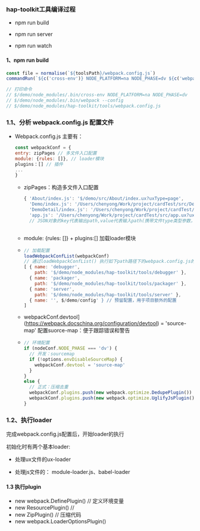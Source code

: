 ###  hap-toolkit工具编译过程

- npm run build

- npm run server

- npm run watch



#### 1、npm run build

```javascript
const file = normalise(`${toolsPath}/webpack.config.js`)
commandRun(`${c('cross-env')} NODE_PLATFORM=na NODE_PHASE=dv ${c('webpack')} --config ${file}`)

// 打印命令
// $/demo/node_modules/.bin/cross-env NODE_PLATFORM=na NODE_PHASE=dv 
// $/demo/node_modules/.bin/webpack --config 
// $/demo/node_modules/hap-toolkit/tools/webpack.config.js
```



### 1.1、分析 webpack.config.js 配置文件 

- Webpack.config.js 主要有： 

    ```javascript
    const webpackConf = {
    entry: zipPages // 多文件入口配置
    module: {rules: []}, // loader模块
    plugins：[] // 插件
    ...
    }
    ```

    * zipPages：构造多文件入口配置

      ```javascript
      { 'About/index.js': '$/demo/src/About/index.ux?uxType=page',
        'Demo/index.js': '/Users/chenyong/Work/project/cardTest/src/Demo/index.ux?uxType=page',
        'DemoDetail/index.js': '/Users/chenyong/Work/project/cardTest/src/DemoDetail/index.ux?uxType=page',
        'app.js': '/Users/chenyong/Work/project/cardTest/src/app.ux?uxType=app' }
        // JSON对象的key代表输出path,value代表输入path(携带文件type类型参数，留作后面使用)
      
      
      
      ```


    * module: {rules: []} + plugins:[] 加载loader模块

    * ```javascript
      // 加载配置
      loadWebpackConfList(webpackConf)
      // 通过loadWebpackConfList() 执行如下path路径下的webpack.config.js的postHook方法，收集添加loader和plugin
      [ { name: 'debugger',
          path: '$/demo/node_modules/hap-toolkit/tools/debugger' },
        { name: 'packager',
          path: '$/demo/node_modules/hap-toolkit/tools/packager' },
        { name: 'server',
          path: '$/demo/node_modules/hap-toolkit/tools/server' },
        { name: '', $/demo/config' } // 预留配置，用于项目额外的配置
      ]
      ```

    * webpackConf.devtool](https://webpack.docschina.org/configuration/devtool) = 'source-map' 配置suorce-map：便于跟踪错误和警告

    * ```javascript
      // 环境配置
      if (nodeConf.NODE_PHASE === 'dv') {
        // 开发：sourcemap
        if (!options.envDisableSourceMap) {
          webpackConf.devtool = 'source-map'
        }
      }
      else {
        // 正式：压缩去重
        webpackConf.plugins.push(new webpack.optimize.DedupePlugin())
        webpackConf.plugins.push(new webpack.optimize.UglifyJsPlugin())
      }
      ```





###  1.2、执行loader

完成webpack.config.js配置后，开始loader的执行

初始化时有两个基本loader: 

* 处理ux文件的ux-loader

* 处理js文件的： module-loader.js、babel-loader



#### 1.3 执行plugin

* new webpack.DefinePlugin() // 定义环境变量
* new ResourcePlugin()   // 
* new ZipPlugin() // 压缩代码
* new webpack.LoaderOptionsPlugin()